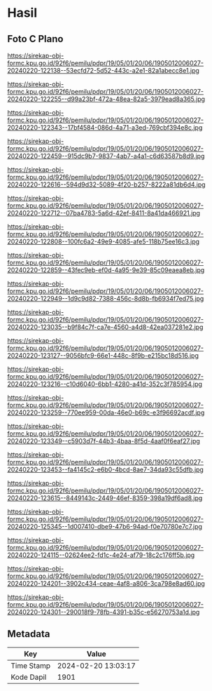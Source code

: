 # Hasil

## Foto C Plano

https://sirekap-obj-formc.kpu.go.id/92f6/pemilu/pdpr/19/05/01/20/06/1905012006027-20240220-122138--53ecfd72-5d52-443c-a2e1-82a1abecc8e1.jpg

https://sirekap-obj-formc.kpu.go.id/92f6/pemilu/pdpr/19/05/01/20/06/1905012006027-20240220-122255--d99a23bf-472a-48ea-82a5-3979ead8a365.jpg

https://sirekap-obj-formc.kpu.go.id/92f6/pemilu/pdpr/19/05/01/20/06/1905012006027-20240220-122343--17bf4584-086d-4a71-a3ed-769cbf394e8c.jpg

https://sirekap-obj-formc.kpu.go.id/92f6/pemilu/pdpr/19/05/01/20/06/1905012006027-20240220-122459--915dc9b7-9837-4ab7-a4a1-c6d63587b8d9.jpg

https://sirekap-obj-formc.kpu.go.id/92f6/pemilu/pdpr/19/05/01/20/06/1905012006027-20240220-122616--594d9d32-5089-4f20-b257-8222a81db6d4.jpg

https://sirekap-obj-formc.kpu.go.id/92f6/pemilu/pdpr/19/05/01/20/06/1905012006027-20240220-122712--07ba4783-5a6d-42ef-8411-8a41da466921.jpg

https://sirekap-obj-formc.kpu.go.id/92f6/pemilu/pdpr/19/05/01/20/06/1905012006027-20240220-122808--100fc6a2-49e9-4085-afe5-118b75ee16c3.jpg

https://sirekap-obj-formc.kpu.go.id/92f6/pemilu/pdpr/19/05/01/20/06/1905012006027-20240220-122859--43fec9eb-ef0d-4a95-9e39-85c09eaea8eb.jpg

https://sirekap-obj-formc.kpu.go.id/92f6/pemilu/pdpr/19/05/01/20/06/1905012006027-20240220-122949--1d9c9d82-7388-456c-8d8b-fb6934f7ed75.jpg

https://sirekap-obj-formc.kpu.go.id/92f6/pemilu/pdpr/19/05/01/20/06/1905012006027-20240220-123035--b9f84c7f-ca7e-4560-a4d8-42ea037281e2.jpg

https://sirekap-obj-formc.kpu.go.id/92f6/pemilu/pdpr/19/05/01/20/06/1905012006027-20240220-123127--9056bfc9-66e1-448c-8f9b-e215bc18d516.jpg

https://sirekap-obj-formc.kpu.go.id/92f6/pemilu/pdpr/19/05/01/20/06/1905012006027-20240220-123216--c10d6040-6bb1-4280-a41d-352c3f785954.jpg

https://sirekap-obj-formc.kpu.go.id/92f6/pemilu/pdpr/19/05/01/20/06/1905012006027-20240220-123259--770ee959-00da-46e0-b69c-e3f96692acdf.jpg

https://sirekap-obj-formc.kpu.go.id/92f6/pemilu/pdpr/19/05/01/20/06/1905012006027-20240220-123349--c5903d7f-44b3-4baa-8f5d-4aaf0f6eaf27.jpg

https://sirekap-obj-formc.kpu.go.id/92f6/pemilu/pdpr/19/05/01/20/06/1905012006027-20240220-123453--fa4145c2-e6b0-4bcd-8ae7-34da93c55dfb.jpg

https://sirekap-obj-formc.kpu.go.id/92f6/pemilu/pdpr/19/05/01/20/06/1905012006027-20240220-123615--8449143c-2449-46ef-8359-398a19df6ad8.jpg

https://sirekap-obj-formc.kpu.go.id/92f6/pemilu/pdpr/19/05/01/20/06/1905012006027-20240220-125345--1d007410-dbe9-47b6-94ad-f0e70780e7c7.jpg

https://sirekap-obj-formc.kpu.go.id/92f6/pemilu/pdpr/19/05/01/20/06/1905012006027-20240220-124115--02624ee2-fd1c-4e24-af79-18c2c176ff5b.jpg

https://sirekap-obj-formc.kpu.go.id/92f6/pemilu/pdpr/19/05/01/20/06/1905012006027-20240220-124201--3902c434-ceae-4af8-a806-3ca798e8ad60.jpg

https://sirekap-obj-formc.kpu.go.id/92f6/pemilu/pdpr/19/05/01/20/06/1905012006027-20240220-124301--290018f9-78fb-4391-b35c-e56270753a1d.jpg


## Metadata

| Key        | Value               |
| ---------- | ------------------- |
| Time Stamp | 2024-02-20 13:03:17 |
| Kode Dapil | 1901                |



